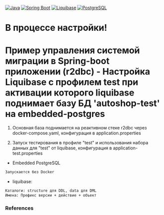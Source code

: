 [![Java](https://img.shields.io/badge/Java-E43222??style=for-the-badge&logo=openjdk&logoColor=FFFFFF)](https://www.java.com/)
[![Spring Boot](https://img.shields.io/badge/Spring_Boot-FFFFFF??style=for-the-badge&logo=Spring)](https://spring.io/projects/spring-boot/)
[![Liquibase](https://img.shields.io/badge/Liquibase-FFFFFF??style=for-the-badge&logo=Liquibase&logoColor=3861F6)](https://www.liquibase.com/)
[![PostgreSQL](https://img.shields.io/badge/PostgreSQL-3E6389??style=for-the-badge&logo=PostgreSQL&logoColor=FFFFFF)](https://www.postgresql.org/)

# В процессе настройки!

# Пример управления системой миграции в Spring-boot приложении (r2dbc) - Настройка Liquibase с профилем test при активации которого liquibase поднимает базу БД 'autoshop-test' на embedded-postgres
1) Основная база поднимается на реактивном стеке r2dbc через docker-compose.yaml, конфигурация в application.properties

2) Запуск тестирования в профиле "test" и использования набора данных для "test" от liquibase, конфигурация в application-test.properties

 - Embedded PostgreSQL
```txt
Запускается без Docker
```

 - liquibase:
```txt
Каталоги: structure для DDL, data для DML
Имена: Префикс версии + действие + объект
```

### References
